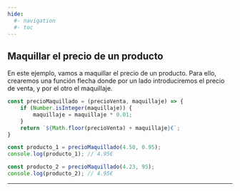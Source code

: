 ```yaml
---
hide:
  #- navigation
  #- toc
---
```


## **Maquillar el precio de un producto**

En este ejemplo, vamos a maquillar el precio de un producto. Para ello, crearemos una función flecha donde por un lado introduciremos el precio de venta, y por el otro el maquillaje.

```js linenums="1" title="javascript"
const precioMaquillado = (precioVenta, maquillaje) => {
    if (Number.isInteger(maquillaje)) {
        maquillaje = maquillaje * 0.01;
    }
    return `${Math.floor(precioVenta) + maquillaje}€`;
}

const producto_1 = precioMaquillado(4.50, 0.95);
console.log(producto_1); // 4.95€

const producto_2 = precioMaquillado(4.23, 95);
console.log(producto_2); // 4.95€
```

***

<br>
